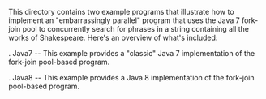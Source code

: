 This directory contains two example programs that illustrate how to
implement an "embarrassingly parallel" program that uses the Java 7
fork-join pool to concurrently search for phrases in a string
containing all the works of Shakespeare.  Here's an overview of what's
included:

. Java7 -- This example provides a "classic" Java 7 implementation of
  the fork-join pool-based program.

. Java8 -- This example provides a Java 8 implementation of the
  fork-join pool-based program.

